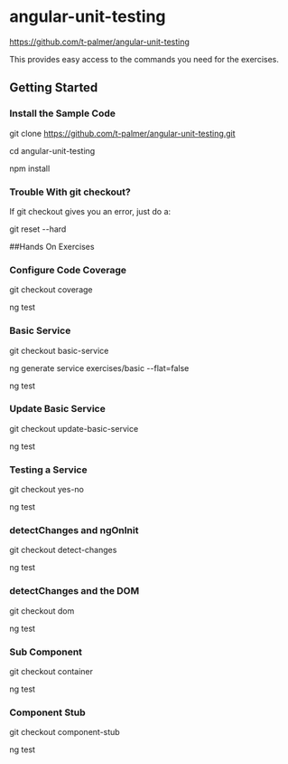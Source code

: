 # angular-unit-testing
https://github.com/t-palmer/angular-unit-testing

This provides easy access to the commands you need for the exercises.
## Getting Started

### Install the Sample Code
git clone https://github.com/t-palmer/angular-unit-testing.git

cd angular-unit-testing

npm install

### Trouble With git checkout?
If git checkout gives you an error, just do a:

git reset --hard

##Hands On Exercises

### Configure Code Coverage
git checkout coverage

ng test

### Basic Service
git checkout basic-service

ng generate service exercises/basic --flat=false

ng test

### Update Basic Service
git checkout update-basic-service

ng test

### Testing a Service
git checkout yes-no

ng test

### detectChanges and ngOnInit
git checkout detect-changes

ng test

### detectChanges and the DOM
git checkout dom

ng test

### Sub Component
git checkout container

ng test

### Component Stub
git checkout component-stub

ng test

